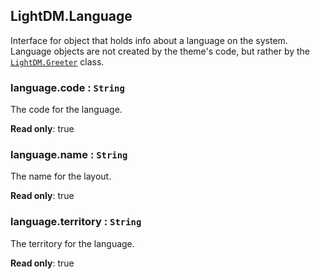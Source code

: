 <a id="LightDM_Language"></a>

## LightDM.Language
Interface for object that holds info about a language on the system. Language objects are not
created by the theme's code, but rather by the [`LightDM.Greeter`](Greeter) class.

<a id="LightDM_Language-code"></a>

### language.code : <code>String</code>
The code for the language.

**Read only**: true  
<a id="LightDM_Language-name"></a>

### language.name : <code>String</code>
The name for the layout.

**Read only**: true  
<a id="LightDM_Language-territory"></a>

### language.territory : <code>String</code>
The territory for the language.

**Read only**: true  
